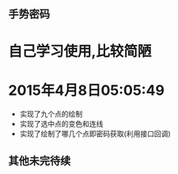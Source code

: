 ## 手势密码 ##
# 自己学习使用,比较简陋
# 2015年4月8日05:05:49

- 实现了九个点的绘制
- 实现了选中点的变色和连线
- 实现了绘制了哪几个点即密码获取(利用接口回调)

## 其他未完待续
